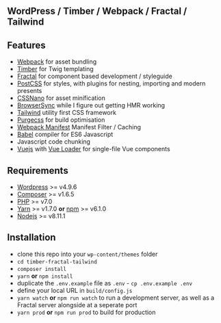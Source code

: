 ## WordPress / Timber / Webpack / Fractal / Tailwind

## Features
* [Webpack](https://webpack.github.io/) for asset bundling
* [Timber](https://www.upstatement.com/timber/) for Twig templating
* [Fractal](https://fractal.build/) for component based development / styleguide
* [PostCSS](https://postcss.org/) for styles, with plugins for nesting, importing and modern presents
* [CSSNano](https://cssnano.co) for asset minification
* [BrowserSync](https://www.browsersync.io/) while I figure out getting HMR working
* [Tailwind](https://tailwindcss.com/) utility first CSS framework
* [Purgecss](https://github.com/FullHuman/purgecss) for build optimisation
* [Webpack Manifest](webpack-manifest-plugin) Manifest Filter / Caching
* [Babel](https://babeljs.io/) compiler for ES6 Javascript
* Javascript code chunking
* [Vuejs](https://vuejs.org/) with [Vue Loader](https://github.com/vuejs/vue-loader) for single-file Vue components

## Requirements
* [Wordpress](https://wordpress.org/) >= v4.9.6
* [Composer](https://getcomposer.org/download/) >= v1.6.5
* [PHP](http://php.net/manual/en/install.php) >= v7.0
* [Yarn](https://yarnpkg.com/en/) >= v1.7.0 **or** [npm](https://www.npmjs.com/) >= v6.1.0
* [Nodejs](https://nodejs.org/en/) >= v8.11.1

## Installation
* clone this repo into your `wp-content/themes` folder
* `cd timber-fractal-tailwind`
* `composer install`
* `yarn` **or** `npm install`
* duplicate the `.env.example` file as `.env` - `cp .env.example .env`
* define your local URL in `build/config.js`
* `yarn watch` **or** `npm run watch` to run a development server, as well as a Fractal server alongside at a seperate port
* `yarn prod` **or** `npm run prod` to build for production

